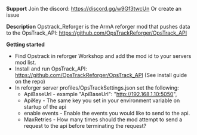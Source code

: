 **Support**
Join the discord: https://discord.gg/w9Gf3twcUn
Or create an issue

**Description**
Opstrack_Reforger is the ArmA reforger mod that pushes data to the OpsTrack_API: https://github.com/OpsTrackReforger/OpsTrack_API

**Getting started**
- Find Opstrack in reforger Workshop and add the mod id to your servers mod list.
- Install and run OpsTrack_API: https://github.com/OpsTrackReforger/OpsTrack_API (See install guide on the repo)
- In reforger server profiles/OpsTrackSettings.json set the following:
  - ApiBaseUrl - example "ApiBaseUrl": "http://192.168.1.10:5050",
  - ApiKey - The same key you set in your environment variable on startup of the api
  - enable events - Enable the events you would like to send to the api.
  - MaxRetries - How many times should the mod attempt to send a request to the api before terminating the request?


